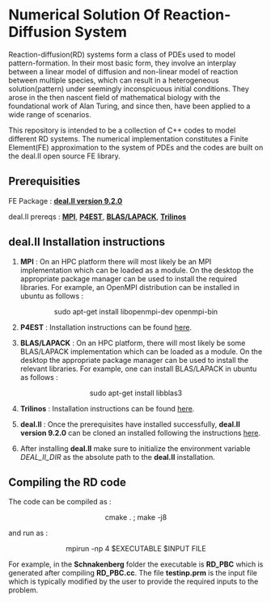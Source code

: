 # Numerical Solution Of Reaction-Diffusion System

Reaction-diffusion(RD) systems form a class of PDEs used to model pattern-formation. In their most basic form, they involve an interplay between
a linear model of diffusion and non-linear model of reaction between multiple species, which can result in a heterogeneous solution(pattern)
under seemingly inconspicuous initial conditions. They arose in the then nascent field of mathematical biology with the foundational work
of Alan Turing, and since then, have been applied to a wide range of scenarios.

This repository is intended to be a collection of C++ codes to model different RD systems. The numerical implementation constitutes a Finite Element(FE) 
approximation to the system of PDEs and the codes are built on the deal.II open source FE library.

## Prerequisities 
FE Package : [**deal.II version 9.2.0**](https://www.dealii.org/)

deal.II prereqs : [**MPI**](https://www.mpi-forum.org/mpi-40/), [**P4EST**](https://www.p4est.org/), [**BLAS/LAPACK**](https://www.netlib.org/lapack/lug/node11.html), [**Trilinos**](https://trilinos.github.io/)

## deal.II Installation instructions

1. **MPI** : On an HPC platform there will most likely be an MPI implementation which can be loaded as a module. On the desktop the appropriate package manager can be used to install the required libraries. For example, an OpenMPI distribution can be installed in ubuntu as follows :

<p align="center";style="font-family:courier">sudo apt-get install libopenmpi-dev openmpi-bin</p>  

2. **P4EST** : Installation instructions can be found [here](https://www.dealii.org/current/external-libs/p4est.html).

3. **BLAS/LAPACK** : On an HPC platform, there will most likely be some BLAS/LAPACK implementation which can be loaded as a module. On the desktop the appropriate package manager can be used to install the relevant libraries. For example, one can install BLAS/LAPACK in ubuntu as follows :

<p align="center";style="font-family:courier">sudo apt-get install libblas3</p> 
 
 
4. **Trilinos** : Installation instructions can be found [here](https://www.dealii.org/current/external-libs/trilinos.html).

5. **deal.II** : Once the prerequisites have installed successfully, **deal.II version 9.2.0** can be cloned an installed following the instructions [here](https://www.dealii.org/current/readme.html).

6. After installing **deal.II** make sure to initialize the environment variable *DEAL_II_DIR* as the absolute path to the **deal.II** installation. 

## Compiling the RD code
The code can be compiled as :

<p align="center";style="font-family:courier">cmake . ; make -j8 </p>  

and run as :

<p align="center";style="font-family:courier">mpirun -np 4 $EXECUTABLE $INPUT FILE </p>

For example, in the **Schnakenberg** folder the executable is **RD_PBC** which is generated after compiling **RD_PBC.cc**. The file **testinp.prm** is the input file which is typically modified by the user to provide the required inputs to the problem. 




